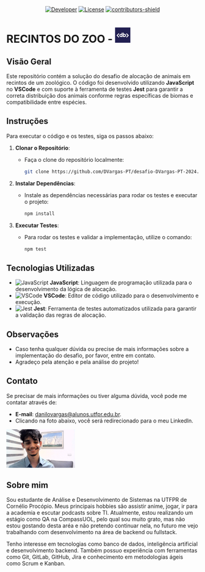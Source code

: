 
<p align="center">
    <a href="https://github.com/DVargas-PT"><img alt="Developer" src="https://img.shields.io/badge/Developer-Danilo%20Silva%20Vargas-Success.svg?style=flat-square"/></a>
    <a href="https://github.com/DVargas-PT/projeto_zoologico/LICENSE"><img alt="License" src="https://img.shields.io/github/license/DVargas-PT/projeto_zoologico.svg?style=flat-square"/></a>
    <a href="https://github.com/DVargas-PT/projeto_zoologico/graphs/contributors"><img alt="contributors-shield" src="https://img.shields.io/github/contributors/DVargas-PT/projeto_zoologico.svg?style=flat-square"/></a>
</p>

# RECINTOS DO ZOO - <a href="https://start.db.tec.br"><img src="dbserver_logo.jpeg" alt="startdb_logo" width="40"></a>

## Visão Geral
Este repositório contém a solução do desafio de alocação de animais em recintos de um zoológico. O código foi desenvolvido utilizando **JavaScript** no **VSCode** e com suporte à ferramenta de testes **Jest** para garantir a correta distribuição dos animais conforme regras específicas de biomas e compatibilidade entre espécies.

## Instruções
Para executar o código e os testes, siga os passos abaixo:

1. **Clonar o Repositório**:
   - Faça o clone do repositório localmente:
     ```bash
     git clone https://github.com/DVargas-PT/desafio-DVargas-PT-2024.git
     ```

2. **Instalar Dependências**:
   - Instale as dependências necessárias para rodar os testes e executar o projeto:
     ```bash
     npm install
     ```

3. **Executar Testes**:
   - Para rodar os testes e validar a implementação, utilize o comando:
     ```bash
     npm test
     ```

## Tecnologias Utilizadas
- ![JavaScript](https://img.shields.io/badge/JavaScript-ES6-yellow?style=flat-square&logo=javascript&logoColor=white) **JavaScript**: Linguagem de programação utilizada para o desenvolvimento da lógica de alocação.
- ![VSCode](https://img.shields.io/badge/VSCode-1.59.0-blue?style=flat-square&logo=visual-studio-code&logoColor=white) **VSCode**: Editor de código utilizado para o desenvolvimento e execução.
- ![Jest](https://img.shields.io/badge/Jest-27.0.6-blue?style=flat-square&logo=jest&logoColor=white) **Jest**: Ferramenta de testes automatizados utilizada para garantir a validação das regras de alocação.

## Observações
- Caso tenha qualquer dúvida ou precise de mais informações sobre a implementação do desafio, por favor, entre em contato.
- Agradeço pela atenção e pela análise do projeto!

## Contato
Se precisar de mais informações ou tiver alguma dúvida, você pode me contatar através de:

- **E-mail**: [danilovargas@alunos.utfpr.edu.br](mailto:danilovargas@alunos.utfpr.edu.br).
- Clicando na foto abaixo, você será redirecionado para o meu LinkedIn.

<a href="https://www.linkedin.com/in/danilo-silva-vargas-b407512aa/"><img src="foto_eu.jpg" alt="foto_danilo" width="180"></a>


## Sobre mim
Sou estudante de Análise e Desenvolvimento de Sistemas na UTFPR de Cornélio Procópio. Meus principais hobbies são assistir anime, jogar, ir para a academia e escutar podcasts sobre TI. Atualmente, estou realizando um estágio como QA na CompassUOL, pelo qual sou muito grato, mas não estou gostando desta aréa e não pretendo continuar nela, no futuro me vejo trabalhando com desenvolvimento na área de backend ou fullstack.

Tenho interesse em tecnologias como banco de dados, inteligência artificial e desenvolvimento backend. Também possuo experiência com ferramentas como Git, GitLab, GitHub, Jira e conhecimento em metodologias ágeis como Scrum e Kanban.
